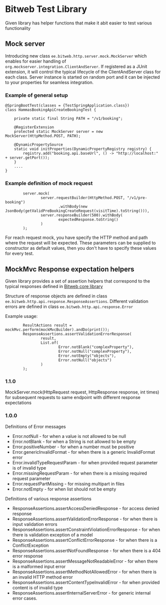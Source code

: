 # Bitweb Test Library 

Given library has helper functions that make it abit easier to test various functionality 

## Mock server

Introducing new class `ee.bitweb.http.server.mock.MockServer` which enables for easier handling of `org.mockserver.integration.ClientAndServer`.
If registered as a JUnit extension, it will control the typical lifecycle of the ClientAndServer class for each class.
Server instance is started on random port and it can be injected to your properties for seamless integration. 

### Example of general setup

```
@SpringBootTest(classes = {TestSpringApplication.class})
class HammasBookingApiCreateBookingTest {

    private static final String PATH = "/v1/booking";

    @RegisterExtension
    protected static MockServer server = new MockServer(HttpMethod.POST, PATH);

    @DynamicPropertySource
    static void initProperties(DynamicPropertyRegistry registry) {
        registry.add("booking.api.baseUrl", () -> "http://localhost:" + server.getPort());
    }
    ....
}
```

### Example definition of mock request

```
        server.mock(
                server.requestBuilder(HttpMethod.POST, "/v1/pre-booking")
                        .withBody(new JsonBody(getValidPreBookingCreateRequest(visitTime).toString())),
                server.responseBuilder(500).withBody(
                        expectedResponse.toString()
                )
        );
```

For reach request mock, you have specify the HTTP method and path where the request will be expected.
These parameters can be supplied to constructor as default values, then you don't have to specify these
values for every test.

## MockMvc Response expectation helpers

Given library provides a set of assertion helpers that correspond to the typical responses defined in
[Bitweb core library](https://bitbucket.bitweb.ee/projects/BITWEB/repos/java-core-lib/browse)

Structure of response objects are defined in class `ee.bitweb.http.api.response.ResponseAssertions`.
Different validation errors are defined in class `ee.bitweb.http.api.response.Error`

Example usage:

```
        ResultActions result = mockMvc.perform(mockMvcBuilder).andDo(print());
        ResponseAssertions.assertValidationErrorResponse(
                result,
                List.of(
                        Error.notBlank("complexProperty"),
                        Error.notNull("complexProperty"),
                        Error.notEmpty("objects"),
                        Error.notNull("objects")
                )
        );
```

### 1.1.0
MockServer.mock(HttpRequest request, HttpResponse response, int times) for subsequent requests to same endpoint with different response expectations

### 1.0.0
Definitions of Error messages

 * Error.notNull - for when a value is not allowed to be null
 * Error.notBlank - for when a String is not allowed to be empty
 * Error.positiveNumber - for when a number must be positive
 * Error.genericInvalidFormat - for when there is a generic InvalidFormat error
 * Error.invalidTypeRequestParam - for when provided request parameter is of invalid type
 * Error.missingRequestParam - for when there is a missing required request parameter
 * Error.requestPartMissing - for missing multipart in files
 * Error.notEmpty - for when list should not be empty

Definitions of various response assertions 

 * ResponseAssertions.assertAccessDeniedResponse - for access denied response
 * ResponseAssertions.assertValidationErrorResponse - for when there is input validation errors
 * ResponseAssertions.assertConstraintViolationErrorResponse - for when there is validation exception of a model
 * ResponseAssertions.assertConflictErrorResponse - for when there is a ConflictException
 * ResponseAssertions.assertNotFoundResponse - for when there is a 404 error response
 * ResponseAssertions.assertMessageNotReadableError - for when there is a malformed input error
 * ResponseAssertions.assertMethodNotAllowedError - for when there is an invalid HTTP method error
 * ResponseAssertions.assertContentTypeInvalidError - for when provided content is of invalid type
 * ResponseAssertions.assertInternalServerError - for generic internal error cases.
